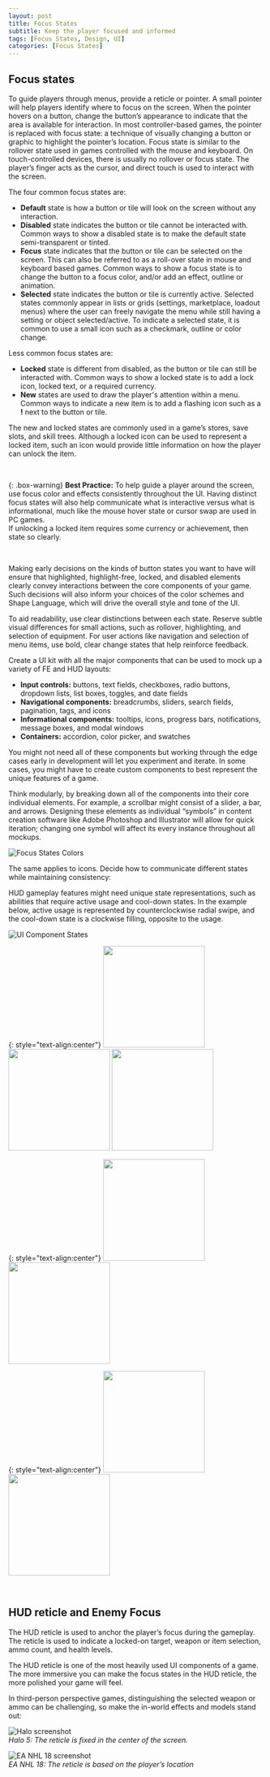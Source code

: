 ```yaml
---
layout: post
title: Focus States
subtitle: Keep the player focused and informed
tags: [Focus States, Design, UI]
categories: [Focus States]
---
```


## Focus states
To guide players through menus, provide a reticle or pointer. A small pointer will help players identify where to focus on the screen. When the pointer hovers on a button, change the button’s appearance to indicate that the area is available for interaction.
In most controller-based games, the pointer is replaced with focus state: a technique of visually changing a button or graphic to highlight the pointer’s location. Focus state is similar to the rollover state used in games controlled with the mouse and keyboard.
On touch-controlled devices, there is usually no rollover or focus state. The player’s finger acts as the cursor, and direct touch is used to interact with the screen.

The four common focus states are:
- **Default** state is how a button or tile will look on the screen without any interaction.
- **Disabled** state indicates the button or tile cannot be interacted with. Common ways to show a disabled state is to make the default state semi-transparent or tinted.
- **Focus** state indicates that the button or tile can be selected on the screen. This can also be referred to as a roll-over state in mouse and keyboard based games. Common ways to show a focus state is to change the button to a focus color, and/or add an effect, outline or animation.
- **Selected** state indicates the button or tile is currently active. Selected states commonly appear in lists or grids (settings, marketplace, loadout menus) where the user can freely navigate the menu while still having a setting or object selected/active. To indicate a selected state, it is common to use a small icon such as a checkmark, outline or color change.

Less common focus states are:
- **Locked** state is different from disabled, as the button or tile can still be interacted with. Common ways to show a locked state is to add a lock icon, locked text, or a required currency. 
- **New** states are used to draw the player's attention within a menu. Common ways to indicate a new item is to add a flashing icon such as a **!** next to the button or tile.

The new and locked states are commonly used in a game’s stores, save slots, and skill trees. Although a locked icon can be used to represent a locked item, such an icon would provide little information on how the player can unlock the item.

<br>

{: .box-warning}
**Best Practice:** To help guide a player around the screen, use focus color and effects consistently throughout the UI. Having distinct focus states will also help communicate what is interactive versus what is informational, much like the mouse hover state or cursor swap are used in PC games.  
If unlocking a locked item requires some currency or achievement, then state so clearly.

<br>

Making early decisions on the kinds of button states you want to have will ensure that highlighted, highlight-free, locked, and disabled elements clearly convey interactions between the core components of your game. Such decisions will also inform your choices of the color schemes and Shape Language, which will drive the overall style and tone of the UI. 

To aid readability, use clear distinctions between each state. Reserve subtle visual differences for small actions, such as rollover, highlighting, and selection of equipment. For user actions like navigation and selection of menu items, use bold, clear change states that help reinforce feedback.

Create a UI kit with all the major components that can be used to mock up a variety of FE and HUD layouts:

- **Input controls:** buttons, text fields, checkboxes, radio buttons, dropdown lists, list boxes, toggles, and date fields
- **Navigational components:** breadcrumbs, sliders, search fields, pagination, tags, and icons
- **Informational components:** tooltips, icons, progress bars, notifications, message boxes, and modal windows
- **Containers:** accordion, color picker, and swatches

You might not need all of these components but working through the edge cases early in development will let you experiment and iterate. In some cases, you might have to create custom components to best represent the unique features of a game.

Think modularly, by breaking down all of the components into their core individual elements. For example, a scrollbar might consist of a slider, a bar, and arrows. Designing these elements as individual “symbols” in content creation software like Adobe Photoshop and Illustrator will allow for quick iteration; changing one symbol will affect its every instance throughout all mockups.

![Focus States Colors](/privatebebomalaka/img/Focus_States_Colors.jpg)

The same applies to icons. Decide how to communicate different states while maintaining consistency:

HUD gameplay features might need unique state representations, such as abilities that require active usage and cool-down states. In the example below, active usage is represented by counterclockwise radial swipe, and the cool-down state is a clockwise filling, opposite to the usage.

![UI Component States](/privatebebomalaka/img/Component_States.jpg)

{: style="text-align:center"}
<img src="/privatebebomalaka/img/Icon_Idle.jpg" width="200"/> <img src="/privatebebomalaka/img/Icon_Progression.gif" width="200"/> <img src="/privatebebomalaka/img/Icon_Equipped.jpg" width="200"/>

{: style="text-align:center"}
<img src="/privatebebomalaka/img/Icon_Locked.jpg" width="200"/> <img src="/privatebebomalaka/img/Icon_Unlocked.gif" width="200"/> 

{: style="text-align:center"}
<img src="/privatebebomalaka/img/Icon_ActiveUse.jpg" width="200"/> <img src="/privatebebomalaka/img/Icon_Passive.gif" width="200"/> 

<br>

## HUD reticle and Enemy Focus
The HUD reticle is used to anchor the player’s focus during the gameplay. The reticle is used to indicate a locked-on target, weapon or item selection, ammo count, and health levels.

The HUD reticle is one of the most heavily used UI components of a game. The more immersive you can make the focus states in the HUD reticle, the more polished your game will feel.

In third-person perspective games, distinguishing the selected weapon or ammo can be challenging, so make the in-world effects and models stand out:

![Halo screenshot](/privatebebomalaka/img/Halo_Reticle.jpg)  
_Halo 5: The reticle is fixed in the center of the screen._

![EA NHL 18 screenshot](/privatebebomalaka/img/NHL18_Reticle.jpg)  
_EA NHL 18: The reticle is based on the player’s location_

<br>
